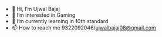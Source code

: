 - 👋 Hi, I’m Ujwal Bajaj
- 👀 I’m interested in Gaming
- 🌱 I’m currently learning in 10th standard
- 📫 How to reach me 9322092046/ujwalbajaj08@gmail.com

<!---
ujwalbajaj08/ujwalbajaj08 is a ✨ special ✨ repository because its `README.md` (this file) appears on your GitHub profile.
You can click the Preview link to take a look at your changes.
--->
